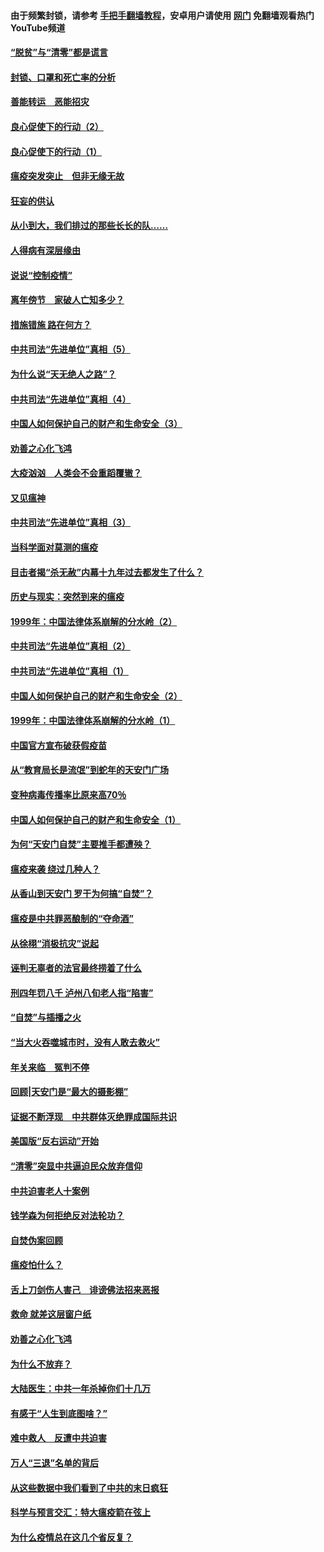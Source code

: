 #### 由于频繁封锁，请参考 [手把手翻墙教程](https://github.com/gfw-breaker/guides/wiki/)，安卓用户请使用 [网门](https://github.com/gfw-breaker/nogfw/blob/master/dl.md?t=03040100) 免翻墙观看热门YouTube频道 

#### [“脱贫”与“清零”都是谎言](../pages/19/421590.md?t=03040100) 

#### [封锁、口罩和死亡率的分析](../pages/19/421495.md?t=03040100) 

#### [善能转运　恶能招灾](../pages/19/421334.md?t=03040100) 

#### [良心促使下的行动（2）](../pages/19/421361.md?t=03040100) 

#### [良心促使下的行动（1）](../pages/19/421302.md?t=03040100) 

#### [瘟疫突发突止　但非无缘无故](../pages/19/421281.md?t=03040100) 

#### [狂妄的供认](../pages/19/421199.md?t=03040100) 

#### [从小到大，我们排过的那些长长的队……](../pages/19/421243.md?t=03040100) 

#### [人得病有深层缘由](../pages/19/420864.md?t=03040100) 

#### [说说“控制疫情”](../pages/19/420831.md?t=03040100) 

#### [离年傍节　家破人亡知多少？](../pages/19/420563.md?t=03040100) 

#### [措施错施  路在何方？](../pages/19/420076.md?t=03040100) 

#### [中共司法“先进单位”真相（5）](../pages/19/419453.md?t=03040100) 

#### [为什么说“天无绝人之路”？](../pages/19/419618.md?t=03040100) 

#### [中共司法“先进单位”真相（4）](../pages/19/419452.md?t=03040100) 

#### [中国人如何保护自己的财产和生命安全（3）](../pages/19/419405.md?t=03040100) 

#### [劝善之心化飞鸿](../pages/19/418758.md?t=03040100) 

#### [大疫汹汹　人类会不会重蹈覆辙？](../pages/19/419691.md?t=03040100) 

#### [又见瘟神](../pages/19/419225.md?t=03040100) 

#### [中共司法“先进单位”真相（3）](../pages/19/419451.md?t=03040100) 

#### [当科学面对莫测的瘟疫](../pages/19/419625.md?t=03040100) 

#### [目击者揭“杀无赦”内幕十九年过去都发生了什么？](../pages/19/419617.md?t=03040100) 

#### [历史与现实：突然到来的瘟疫](../pages/19/419619.md?t=03040100) 

#### [1999年：中国法律体系崩解的分水岭（2）](../pages/19/419455.md?t=03040100) 

#### [中共司法“先进单位”真相（2）](../pages/19/419450.md?t=03040100) 

#### [中共司法“先进单位”真相（1）](../pages/19/419449.md?t=03040100) 

#### [中国人如何保护自己的财产和生命安全（2）](../pages/19/419404.md?t=03040100) 

#### [1999年：中国法律体系崩解的分水岭（1）](../pages/19/419454.md?t=03040100) 

#### [中国官方宣布破获假疫苗](../pages/19/419504.md?t=03040100) 

#### [从“教育局长是流氓”到蛇年的天安门广场](../pages/19/419470.md?t=03040100) 

#### [变种病毒传播率比原来高70％](../pages/19/419456.md?t=03040100) 

#### [中国人如何保护自己的财产和生命安全（1）](../pages/19/419403.md?t=03040100) 

#### [为何“天安门自焚”主要推手都遭殃？](../pages/19/419348.md?t=03040100) 

#### [瘟疫来袭 绕过几种人？](../pages/19/419349.md?t=03040100) 

#### [从香山到天安门 罗干为何搞“自焚”？](../pages/19/419270.md?t=03040100) 

#### [瘟疫是中共罪恶酿制的“夺命酒”](../pages/19/419223.md?t=03040100) 

#### [从徐栩“消极抗灾”说起](../pages/19/419224.md?t=03040100) 

#### [诬判无辜者的法官最终捞着了什么](../pages/19/419268.md?t=03040100) 

#### [刑四年罚八千 泸州八旬老人指“陷害”](../pages/19/419232.md?t=03040100) 

#### [“自焚”与插播之火](../pages/19/419226.md?t=03040100) 

#### [“当大火吞噬城市时，没有人敢去救火”](../pages/19/419077.md?t=03040100) 

#### [年关来临　冤判不停](../pages/19/419093.md?t=03040100) 

#### [回顾|天安门是“最大的摄影棚”](../pages/19/380866.md?t=03040100) 

#### [证据不断浮现　中共群体灭绝罪成国际共识](../pages/19/419031.md?t=03040100) 

#### [美国版“反右运动”开始](../pages/19/419030.md?t=03040100) 

#### [“清零”突显中共逼迫民众放弃信仰](../pages/19/418995.md?t=03040100) 

#### [中共迫害老人十案例](../pages/19/418831.md?t=03040100) 

#### [钱学森为何拒绝反对法轮功？](../pages/19/418905.md?t=03040100) 

#### [自焚伪案回顾](../pages/19/418799.md?t=03040100) 

#### [瘟疫怕什么？](../pages/19/418800.md?t=03040100) 

#### [舌上刀剑伤人害己　诽谤佛法招来恶报](../pages/19/418731.md?t=03040100) 

#### [救命 就差这层窗户纸](../pages/19/418706.md?t=03040100) 

#### [劝善之心化飞鸿](../pages/19/416766.md?t=03040100) 

#### [为什么不放弃？](../pages/19/418691.md?t=03040100) 

#### [大陆医生：中共一年杀掉你们十几万](../pages/19/418670.md?t=03040100) 

#### [有感于“人生到底图啥？”](../pages/19/418624.md?t=03040100) 

#### [难中救人　反遭中共迫害](../pages/19/418414.md?t=03040100) 

#### [万人“三退”名单的背后](../pages/19/418505.md?t=03040100) 

#### [从这些数据中我们看到了中共的末日疯狂](../pages/19/418420.md?t=03040100) 

#### [科学与预言交汇：特大瘟疫箭在弦上](../pages/19/418266.md?t=03040100) 

#### [为什么疫情总在这几个省反复？](../pages/19/418219.md?t=03040100) 

